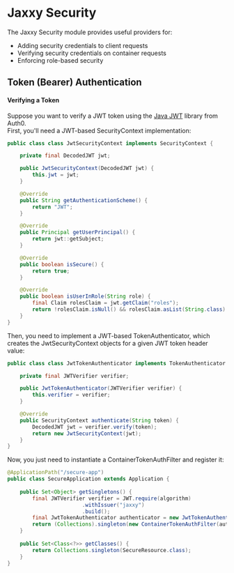 # Jaxxy Security

The Jaxxy Security module provides useful providers for:

- Adding security credentials to client requests
- Verifying security credentials on container requests
- Enforcing role-based security

## Token (Bearer) Authentication

#### Verifying a Token

Suppose you want to verify a JWT token using the [Java JWT](https://github.com/auth0/java-jwt) library from Auth0.  
First, you'll need a JWT-based SecurityContext implementation:

```java
public class class JwtSecurityContext implements SecurityContext {

    private final DecodedJWT jwt;

    public JwtSecurityContext(DecodedJWT jwt) {
        this.jwt = jwt;
    }

    @Override
    public String getAuthenticationScheme() {
        return "JWT";
    }

    @Override
    public Principal getUserPrincipal() {
        return jwt::getSubject;
    }

    @Override
    public boolean isSecure() {
        return true;
    }

    @Override
    public boolean isUserInRole(String role) {
        final Claim rolesClaim = jwt.getClaim("roles");
        return !rolesClaim.isNull() && rolesClaim.asList(String.class).contains(role);
    }
}
```

Then, you need to implement a JWT-based TokenAuthenticator, which creates the JwtSecurityContext objects for a given
JWT token header value:

```java
public class class JwtTokenAuthenticator implements TokenAuthenticator {

    private final JWTVerifier verifier;

    public JwtTokenAuthenticator(JWTVerifier verifier) {
        this.verifier = verifier;
    }

    @Override
    public SecurityContext authenticate(String token) {
        DecodedJWT jwt = verifier.verify(token);
        return new JwtSecurityContext(jwt);
    }
}
```

Now, you just need to instantiate a ContainerTokenAuthFilter and register it:

```java
@ApplicationPath("/secure-app")
public class SecureApplication extends Application {
    
    public Set<Object> getSingletons() {
        final JWTVerifier verifier = JWT.require(algorithm)
                        .withIssuer("jaxxy")
                        .build(); 
        final JwtTokenAuthenticator authenticator = new JwtTokenAuthenticator(verifier);
        return (Collections).singleton(new ContainerTokenAuthFilter(authenticator));
    }
    
    public Set<Class<?>> getClasses() {
        return Collections.singleton(SecureResource.class);
    }
}
```